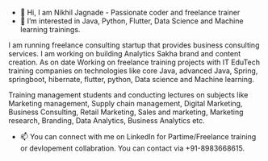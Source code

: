 - 👋 Hi, I am Nikhil Jagnade - Passionate coder and freelance trainer
- 👀 I’m interested in Java, Python, Flutter, Data Science and Machine learning trainings.

I am running freelance consulting startup that provides business consulting services. 
I am working on building Analytics Sakha brand and content creation. 
As on date Working on freelance training projects with IT EduTech training companies on technologies like core Java, advanced Java, Spring, springboot, 
hibernate, flutter, python, Data science and Machine learning. 

Training management students and conducting lectures on subjects like Marketing management, Supply chain management, Digital Marketing, Business Consulting, 
Retail Marketing, Sales and marketing, Marketing research, Branding, Data Analytics, Business Analytics etc.

- 📫 You can connect with me on LinkedIn for Partime/Freelance training or devlopement collabration. You can contact via +91-8983668615.

<!---
Nik4u22/Nik4u22 is a ✨ special ✨ repository because its `README.md` (this file) appears on your GitHub profile.
You can click the Preview link to take a look at your changes.
--->
